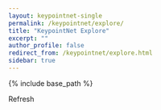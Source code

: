 ```yaml
---
layout: keypointnet-single
permalink: /keypointnet/explore/
title: "KeypointNet Explore"
excerpt: ""
author_profile: false
redirect_from: /keypointnet/explore.html
sidebar: true
---
```


{% include base_path %}

<style>
  canvas { width: inherit; position: relative; top: 0;}
</style>

<p> Refresh <a href="#" id="refresh" onclick="reload(); return false;"><i class="fa fa-refresh"></i></a> </p>
<div id='canvas-holder' style="position: relative; width: inherit;">
</div>

<script>
    var color_map = {
        0: [0.95, 0.05, 0.05],
        1: [0.05, 0.95, 0.05],
        2: [0.35, 0.05, 0.95],
        3: [0.35, 0.65, 0.05],
        4: [0.95, 0.65, 0.05],
        5: [0.35, 0.05, 0.05],
        6: [0.35, 0.65, 0.95],
        7: [0.35, 0.05, 0.65],
        8: [0.05, 0.05, 0.65],
        9: [0.65, 0.05, 0.35],
        10: [0.05, 0.35, 0.35],
        11: [0.65, 0.65, 0.35],
        12: [0.35, 0.95, 0.05],
        13: [0.05, 0.35, 0.65],
        14: [0.95, 0.95, 0.35],
        15: [0.65, 0.65, 0.65],
        16: [0.95, 0.95, 0.05],
        17: [0.65, 0.35, 0.05],
        18: [0.95, 0.95, 0.65],
        19: [0.95, 0.65, 0.95],
        20: [0.95, 0.35, 0.65],
        21: [0.95, 0.05, 0.05],
        22: [0.05, 0.95, 0.05],
        23: [0.35, 0.05, 0.95],
        24: [0.35, 0.65, 0.05],
    };

    var id2name = {
        "02691156": "airplane",
        "02808440": "bathtub",
        "02818832": "bed",
        "02828884": "bench",
        "02876657": "bottle",
        "02924116": "bus",
        "02954340": "cap",
        "02958343": "car",
        "03001627": "chair",
        "03207941": "dishwasher",
        "03211117": "display",
        "03261776": "earphone",
        "03325088": "faucet",
        "03467517": "guitar",
        "03513137": "helmet",
        "03624134": "knife",
        "03636649": "lamp",
        "03642806": "laptop",
        "03790512": "motorcycle",
        "03797390": "mug",
        "03948459": "pistol",
        "04099429": "rocket",
        "04225987": "skateboard",
        "04379243": "table",
        "04530566": "vessel"
    };

    let canvasHolder = document.getElementById('canvas-holder');
    var width = canvasHolder.clientWidth;
    var height = width;
    canvasHolder.clientHeight = height;
    renderer = new THREE.WebGLRenderer();
    renderer.setSize( width, height );
    renderer.setClearColor(0xffffff);
    canvasHolder.appendChild( renderer.domElement );

    var camera = new THREE.PerspectiveCamera( 45, window.innerWidth / window.innerHeight, 0.1, 10000 );
    camera.applyMatrix( new THREE.Matrix4().makeTranslation( 0,0, 1.25 ) );
    camera.applyMatrix( new THREE.Matrix4().makeRotationX( -0.5 ) );

    var class_name = 'airplane';
    var labels;

    var scenes = [], objs = [];
    let pointlight_intensity = 0.3, ambientlight_intensity = 0.6;
    for (let j = 0; j < 9; j++) {
        scenes.push(new THREE.Scene());
        
        let pointLight = new THREE.PointLight( 0xffffff, pointlight_intensity);
        pointLight.name = 'pl';
        scenes[j].add( pointLight );

        let ambientLight = new THREE.AmbientLight( 0xcccccc, ambientlight_intensity);
        scenes[j].add( ambientLight );
        scenes[j].add( camera );
        objs.push( null );
    }

    var control = new TrackballControls( camera, renderer.domElement );
    control.rotateSpeed = 3.0;
    control.zoomSpeed = 1.2;
    control.panSpeed = 0.8;
    control.noZoom = false;
    control.noPan = true;
    control.staticMoving = true;
    control.dynamicDampingFactor = 0.3;
    control.keys = [ 65, 83, 68 ];
    control.addEventListener( 'change', render );

    function animate() {
        requestAnimationFrame( animate );
        control.update();
        render();
    }

    animate();
    reload();

    function create_balls() {
        let ballGeometry = new THREE.SphereGeometry(0.03, 32, 32);
        let results = [];
        for (let i = 0; i < 9; i++) {
            let tmp = [];
            for (let k = 0; k < 25; k++) {
                let material = new THREE.MeshBasicMaterial({ color: 'rgb(' + Math.floor(color_map[k][0] * 255) + ',' + Math.floor(color_map[k][1] * 255) + ',' + Math.floor(color_map[k][2] * 255) + ')'});
                let ball = new THREE.Mesh(ballGeometry, material);
                ball.position.copy(new THREE.Vector3(0, 0, 0));
                tmp.push(ball);
            }
            results.push(tmp);
        }
        return results;
    };

    var balls = create_balls();

    function reload() {
        fetch("/assets/jsons/" + class_name + ".json")
            .then(response => response.json())
            .then(json => {
                labels = json;
                for (let i = 0; i < 9; i++) {
                    scenes[i].remove(objs[i]);
                    for (let j = 0; j < 25; j++) {
                        scenes[i].remove(balls[i][j]);
                    }
                    let idx = Math.floor(Math.random() * labels.length);
                    let label = labels[idx];
                    let mtlloader = new THREE.MTLLoader();
                    mtlloader.setResourcePath('https://202.121.182.216:21387/shapenet/' + label.class_id + '/' + label.model_id + '/images/');
                    mtlloader.load( 'https://202.121.182.216:21387/mtl?name=' + label.class_id + '-' + label.model_id, function (materials) {
                        materials.preload();
                        new THREE.OBJLoader().setMaterials( materials ).load( 'https://202.121.182.216:21387/obj?name=' + label.class_id + '-' + label.model_id, function ( object ) {
                            objs[i] = object;
                            scenes[i].add( object );
                            for (let j = 0; j < label.keypoints.length; j++) {
                                let kp = label.keypoints[j];
                                let kp_idx = kp.semantic_id;
                                balls[i][kp_idx].position.set(kp.xyz[0], kp.xyz[1], kp.xyz[2]);
                                scenes[i].add(balls[i][kp_idx]);
                            }
                        }, function (xhr) {
                            if (id2name[label.class_id] !== class_name) {
                                xhr.currentTarget.abort();
                            }
                        });
                    }, function (xhr) {
                        if (id2name[label.class_id] !== class_name) {
                            xhr.currentTarget.abort();
                        }
                    });
                }
            });
    };

    function render() {
        let sub_width = width / 3 + 1;
        let sub_height = height / 3 + 1;
        for (let j = 0; j < 9; j++) {
            let pl = scenes[j].getObjectByName('pl');
            pl.position.set(camera.position.x, camera.position.y, camera.position.z);
            pl.y = camera.position.y;
            pl.z = camera.position.z;
            let x = j % 3;
            let y = Math.floor(j / 3);
            let left = width / 3 * x;
            let bottom = height / 3 * y;

            renderer.setScissor( left, bottom, sub_width, sub_height );
            renderer.setScissorTest( true );
            renderer.setViewport( left, bottom, sub_width, sub_height);

            renderer.render( scenes[j], camera );
        }
    }
</script>